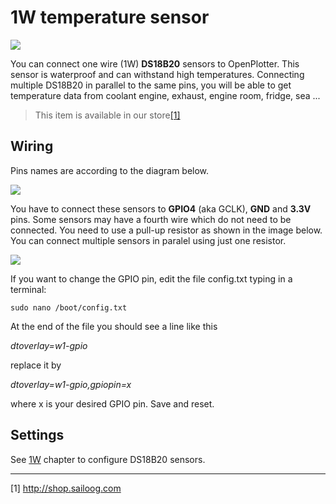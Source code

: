 # 1W temperature sensor

![](DS18B20.png)

You can connect one wire (1W) **DS18B20** sensors to OpenPlotter. This sensor is waterproof and can withstand high temperatures. Connecting multiple DS18B20 in parallel to the same pins, you will be able to get temperature data from coolant engine, exhaust, engine room, fridge, sea ...

>This item is available in our store[[1]](http://shop.sailoog.com)

## Wiring

Pins names are according to the diagram below.

![](RP2_Pinout.png)

You have to connect these sensors to **GPIO4** (aka GCLK), **GND** and **3.3V** pins. Some sensors may have a fourth wire which do not need to be connected. You need to use a pull-up resistor as shown in the image below. You can connect multiple sensors in paralel using just one resistor.

![](DS18B20_sensors.png)

If you want to change the GPIO pin, edit the file config.txt typing in a terminal:

```sudo nano /boot/config.txt```

At the end of the file you should see a line like this

*dtoverlay=w1-gpio*

replace it by

*dtoverlay=w1-gpio,gpiopin=x*

where x is your desired GPIO pin. Save and reset.

## Settings

See [1W](/1w.md) chapter to configure DS18B20 sensors.

---

[1] http://shop.sailoog.com
